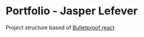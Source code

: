 # Portfolio - Jasper Lefever

Project structure based of [Bulletproof react](https://github.com/alan2207/bulletproof-react/blob/master/docs/project-structure.md)


